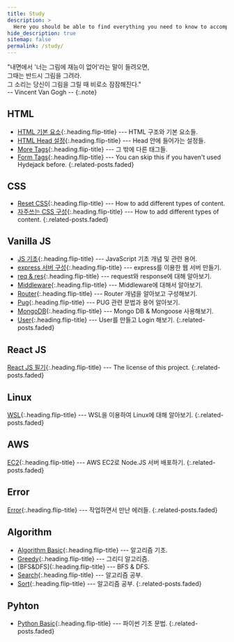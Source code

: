 ```yaml
---
title: Study
description: >
  Here you should be able to find everything you need to know to accomplish the most common tasks when blogging with Hydejack.
hide_description: true
sitemap: false
permalink: /study/
---
```


"내면에서 '너는 그림에 재능이 없어'라는 말이 들려오면,<br>
그때는 반드시 그림을 그려라.<br>
그 소리는 당신이 그림을 그릴 때 비로소 잠잠해진다."<br>
-- Vincent Van Gogh --
{:.note}


## HTML
* [HTML 기본 요소]{:.heading.flip-title} --- HTML 구조와 기본 요소들.
* [HTML Head 설정]{:.heading.flip-title} --- Head 안에 들어가는 설정들.
* [More Tags]{:.heading.flip-title} --- 그 밖에 다른 태그들.
* [Form Tags]{:.heading.flip-title} --- You can skip this if you haven't used Hydejack before.
{:.related-posts.faded}

## CSS
* [Reset CSS]{:.heading.flip-title} --- How to add different types of content.
* [자주쓰는 CSS 구성]{:.heading.flip-title} --- How to add different types of content.
{:.related-posts.faded}

## Vanilla JS
* [JS 기초]{:.heading.flip-title} --- JavaScript 기초 개념 및 관련 용어.
* [express 서버 구성]{:.heading.flip-title} --- express를 이용한 웹 서버 만들기.
* [req & res]{:.heading.flip-title} --- request와 response에 대해 알아보기.
* [Middleware]{:.heading.flip-title} --- Middleware에 대해서 알아보기.
* [Router]{:.heading.flip-title} --- Router 개념을 알아보고 구성해보기.
* [Pug]{:.heading.flip-title} --- PUG 관련 문법과 용어 알아보기.
* [MongoDB]{:.heading.flip-title} --- Mongo DB & Mongoose 사용해보기.
* [User]{:.heading.flip-title} --- User를 만들고 Login 해보기.
{:.related-posts.faded}

## React JS
[React JS 필기]{:.heading.flip-title} --- The license of this project.
{:.related-posts.faded}

## Linux
[WSL]{:.heading.flip-title} --- WSL을 이용하여 Linux에 대해 알아보기. 
{:.related-posts.faded}

## AWS
[EC2]{:.heading.flip-title} --- AWS EC2로 Node.JS 서버 배포하기. 
{:.related-posts.faded}

## Error
[Error]{:.heading.flip-title} --- 작업하면서 만난 에러들.
{:.related-posts.faded}

## Algorithm
* [Algorithm Basic]{:.heading.flip-title} --- 알고리즘 기초.
* [Greedy]{:.heading.flip-title} --- 그리디 알고리즘.
* [BFS&DFS]{:.heading.flip-title} --- BFS & DFS.
* [Search]{:.heading.flip-title} --- 알고리즘 공부. 
* [Sort]{:.heading.flip-title} --- 알고리즘 공부. 
{:.related-posts.faded}

## Pyhton
* [Python Basic]{:.heading.flip-title} --- 파이썬 기초 문법.
{:.related-posts.faded}

<!-- HTML -->
[HTML 기본 요소]: 2020-06-01-html기초1.md
[HTML Head 설정]: 2020-06-02-html기초2.md
[More Tags]: 2020-06-03-html기초3.md
[Form Tags]: 2020-06-04-html기초4.md

<!-- CSS -->
[Reset CSS]:2021-03-01-reset.md
[자주쓰는 CSS 구성]:2021-03-02-usefulCss.md

<!-- Vanila JS -->
[JS 기초]: 2021-01-01-js기초.md
[express 서버 구성]: 2021-01-01-express.md
[req & res]: 2021-01-02-req&res.md
[Middleware]: 2021-01-03-middleware.md
[Router]: 2021-01-04-router.md
[Pug]: 2021-01-05-pug.md
[MongoDB]: 2021-01-06-mongoDB.md
[User]: 2021-01-07-user.md

<!-- React JS -->
[React JS 필기]: 2021-07-01-reactJS기초.md

<!-- Next JS -->
[Next JS 기초]: 2022-07-01-NextJS기초.md

<!-- Linux -->
[WSL]: 2022-01-01-wsl.md

<!-- AWS -->
[EC2]: 2022-09-01-ec2.md

<!-- Error -->
[Error]: 2022-01-01-error.md

<!-- Algorithm -->
[Algorithm Basic]: 2022-04-01-algorithm-basic.md
[Greedy]: 2022-04-02-greedy.md
[Sort]: 2022-05-02-sort.md
[DFS&BFS]: 2022-04-03-dfs&bfs.md
[Search]: 2022-05-01-search.md

<!-- Python -->
[Python Basic]: 2022-03-01-python-basic.md